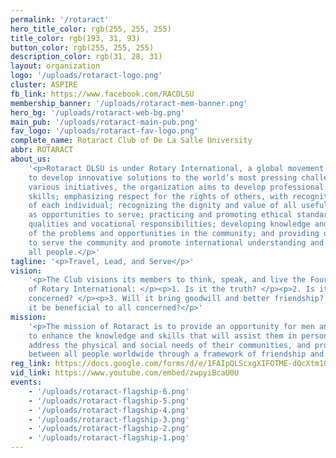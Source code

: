 ```yaml
---
permalink: '/rotaract'
hero_title_color: rgb(255, 255, 255)
title_color: rgb(193, 31, 93)
button_color: rgb(255, 255, 255)
description_color: rgb(31, 28, 31)
layout: organization
logo: '/uploads/rotaract-logo.png'
cluster: ASPIRE
fb_link: https://www.facebook.com/RACDLSU
membership_banner: '/uploads/rotaract-mem-banner.png'
hero_bg: '/uploads/rotaract-web-bg.png'
main_pub: '/uploads/rotaract-main-pub.png'
fav_logo: '/uploads/rotaract-fav-logo.png'
complete_name: Rotaract Club of De La Salle University
abbr: ROTARACT
about_us:
    '<p>Rotaract DLSU is under Rotary International, a global movement for leaders
    to develop innovative solutions to the world’s most pressing challenges. Through
    various initiatives, the organization aims to develop professional and leadership
    skills; emphasizing respect for the rights of others, with recognition of the worth
    of each individual; recognizing the dignity and value of all useful occupations
    as opportunities to serve; practicing and promoting ethical standards as leadership
    qualities and vocational responsibilities; developing knowledge and understanding
    of the problems and opportunities in the community; and providing opportunities
    to serve the community and promote international understanding and goodwill toward
    all people.</p>'
tagline: '<p>Travel, Lead, and Serve</p>'
vision:
    '<p>The Club visions its members to think, speak, and live the Four-Way Test
    of Rotary International: </p><p>1. Is it the truth? </p><p>2. Is it fair to all
    concerned? </p><p>3. Will it bring goodwill and better friendship? </p><p>4. Will
    it be beneficial to all concerned?</p>'
mission:
    '<p>The mission of Rotaract is to provide an opportunity for men and women
    to enhance the knowledge and skills that will assist them in personal development,
    address the physical and social needs of their communities, and promote better relations
    between all people worldwide through a framework of friendship and service.</p><p><br></p>'
reg_link: https://docs.google.com/forms/d/e/1FAIpQLScxgXIFOTME-dOcXtm1QUrj47KSy_noWN1TNGHtMy_m0F3hdg/viewform?usp=sf_link
vid_link: https://www.youtube.com/embed/zwpyiBcaU0U
events:
    - '/uploads/rotaract-flagship-6.png'
    - '/uploads/rotaract-flagship-5.png'
    - '/uploads/rotaract-flagship-4.png'
    - '/uploads/rotaract-flagship-3.png'
    - '/uploads/rotaract-flagship-2.png'
    - '/uploads/rotaract-flagship-1.png'
---
```


